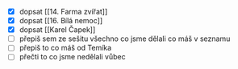 - [x] dopsat [[14. Farma zvířat]]
- [x] dopsat [[16. Bílá nemoc]]
- [x] dopsat [[Karel Čapek]]
- [ ] přepiš sem ze sešitu všechno co jsme dělali co máš v seznamu
- [ ] přepiš to co máš od Temíka
- [ ] přečti to co jsme nedělali vůbec